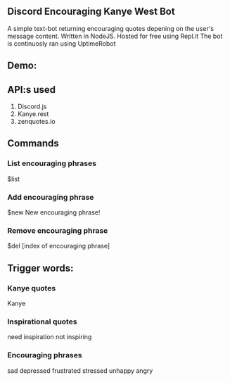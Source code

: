 Discord Encouraging Kanye West Bot
---
A simple text-bot returning encouraging quotes depening on the user's message content.
Written in NodeJS.
Hosted for free using Repl.it
The bot is continuosly ran using UptimeRobot

## Demo:


## API:s used

1. Discord.js
2. Kanye.rest
3. zenquotes.io

## Commands

### List encouraging phrases
$list

### Add encouraging phrase
$new New encouraging phrase!

### Remove encouraging phrase
$del [index of encouraging phrase]

## Trigger words:

### Kanye quotes
Kanye

### Inspirational quotes
need inspiration
not inspiring

### Encouraging phrases
sad
depressed
frustrated
stressed
unhappy
angry

